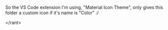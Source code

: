 So the VS Code extension I'm using, "Material Icon Theme", only gives this folder a custom icon if it's name is "Color" :/

\</rant>
